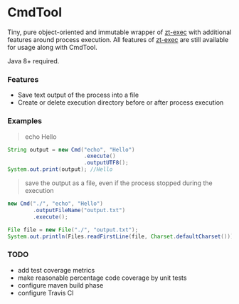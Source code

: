 # CmdTool
Tiny, pure object-oriented and immutable wrapper of [zt-exec](https://github.com/zeroturnaround/zt-exec) with additional features around process execution. All features of [zt-exec](https://github.com/zeroturnaround/zt-exec) are still available for usage along with CmdTool.

Java 8+ required.

### Features
- Save text output of the process into a file
- Create or delete execution directory before or after process execution

### Examples
> echo Hello
```java
String output = new Cmd("echo", "Hello")
                        .execute()
                        .outputUTF8();
System.out.print(output); //Hello
```
> save the output as a file, even if the process stopped during the execution
```java
new Cmd("./", "echo", "Hello")
        .outputFileName("output.txt")
        .execute();

File file = new File("./", "output.txt");
System.out.println(Files.readFirstLine(file, Charset.defaultCharset())); // Hello
```

### TODO
- add test coverage metrics
- make reasonable percentage code coverage by unit tests 
- configure maven build phase 
- configure Travis CI
